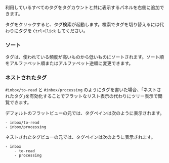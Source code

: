 利用しているすべてのタグをタグカウントと共に表示するパネルを右側に追加できます。

タグをクリックすると、タグ検索が起動します。検索でタグを切り替えるには代わりにタグを `Ctrl+Click` してください。

### ソート

タグは、使われている頻度が高いものから低いものにソートされます。ソート順をアルファベット順またはアルファベット逆順に変更できます。

### ネストされたタグ

`#inbox/to-read` と `#inbox/processing` のようにタグを書いた場合、｢ネストされたタグ｣を有効化することでフラットなリスト表示の代わりにツリー表示で閲覧できます。

デフォルトのフラットビューの元では、タグペインは次のように表示されます。

```
- inbox/to-read
- inbox/processing
```

ネストされたタグビューの元では、タグペインは次のように表示されます。

```
- inbox
	- to-read
	- processing
```
